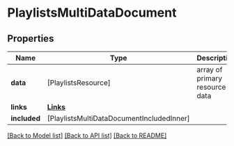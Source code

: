 # PlaylistsMultiDataDocument

## Properties
Name | Type | Description | Notes
------------ | ------------- | ------------- | -------------
**data** | [PlaylistsResource] | array of primary resource data | [optional] 
**links** | [**Links**](Links.md) |  | [optional] 
**included** | [PlaylistsMultiDataDocumentIncludedInner] |  | [optional] 

[[Back to Model list]](../README.md#documentation-for-models) [[Back to API list]](../README.md#documentation-for-api-endpoints) [[Back to README]](../README.md)


